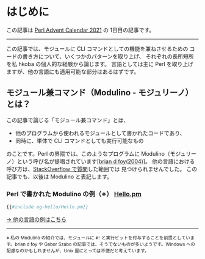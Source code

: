 # はじめに

この記事は [Perl Advent Calendar 2021](https://qiita.com/advent-calendar/2021/perl) の 1日目の記事です。

- - - -

この記事では、モジュールに CLI コマンドとしての機能を兼ねさせるための
コードの書き方について、いくつかのパターンを取り上げ、
それぞれの長所短所を私 hkoba の個人的な経験から論じます。
言語としては主に Perl を取り上げますが、他の言語にも適用可能な部分はあるはずです。

## モジュール兼コマンド（Modulino - モジュリーノ）とは？

この記事で論じる「モジュール兼コマンド」とは、

- 他のプログラムから使われるモジュールとして書かれたコードであり、
- 同時に、単体で CLI コマンドとしても実行可能なもの

のことです。Perl の界隈では、このようなプログラムに
Modulino（モジュリーノ）という呼び名が提唱されています[[brian d foy(2004)](http://www.drdobbs.com/scripts-as-modules/184416165)]。
他の言語における呼び方は、[StackOverflow で質問](https://stackoverflow.com/questions/51165434/do-the-if-name-main-like-idioms-have-a-name-of-design-pattern)した範囲では
見つけられませんでした。
この記事でも、以後は Modulino と表記します。

### Perl で書かれた Modulino の例（※） [Hello.pm](eg-hello/Hello.pm)

```perl
{{#include eg-hello/Hello.pm}}
```

[→ 他の言語の例はこちら](./eg-hello.md)

- - - -
<small>※ 私の Modulino の紹介では、モジュールに `#!` と実行ビットを付与することを前提としています。brian d foy や Gabor Szabo の記事では、そうでないものが多いようです。Windows への配慮なのかもしれませんが、Unix 屋にとっては不便だと考えています。</small>
